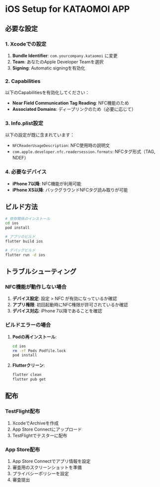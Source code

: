 # iOS Setup for KATAOMOI APP

## 必要な設定

### 1. Xcodeでの設定

1. **Bundle Identifier**: `com.yourcompany.kataomoi` に変更
2. **Team**: あなたのApple Developer Teamを選択
3. **Signing**: Automatic signingを有効化

### 2. Capabilities

以下のCapabilitiesを有効化してください：

- **Near Field Communication Tag Reading**: NFC機能のため
- **Associated Domains**: ディープリンクのため（必要に応じて）

### 3. Info.plist設定

以下の設定が既に含まれています：

- `NFCReaderUsageDescription`: NFC使用時の説明文
- `com.apple.developer.nfc.readersession.formats`: NFCタグ形式（TAG, NDEF）

### 4. 必要なデバイス

- **iPhone 7以降**: NFC機能が利用可能
- **iPhone XS以降**: バックグラウンドNFCタグ読み取りが可能

## ビルド方法

```bash
# 依存関係のインストール
cd ios
pod install

# アプリのビルド
flutter build ios

# デバッグビルド
flutter run -d ios
```

## トラブルシューティング

### NFC機能が動作しない場合

1. **デバイス設定**: 設定 > NFC が有効になっているか確認
2. **アプリ権限**: 初回起動時にNFC権限が許可されているか確認
3. **デバイス対応**: iPhone 7以降であることを確認

### ビルドエラーの場合

1. **Podの再インストール**:
   ```bash
   cd ios
   rm -rf Pods Podfile.lock
   pod install
   ```

2. **Flutterクリーン**:
   ```bash
   flutter clean
   flutter pub get
   ```

## 配布

### TestFlight配布

1. XcodeでArchiveを作成
2. App Store Connectにアップロード
3. TestFlightでテスターに配布

### App Store配布

1. App Store Connectでアプリ情報を設定
2. 審査用のスクリーンショットを準備
3. プライバシーポリシーを設定
4. 審査提出
